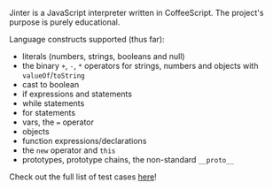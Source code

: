 Jinter is a JavaScript interpreter written in CoffeeScript.
The project's purpose is purely educational.

Language constructs supported (thus far):

 + literals (numbers, strings, booleans and null)
 + the binary `+`, `-`, `*` operators for strings, numbers and objects with `valueOf`/`toString`
 + cast to boolean
 + if expressions and statements
 + while statements
 + for statements
 + vars, the `=` operator
 + objects
 + function expressions/declarations
 + the `new` operator and `this`
 + prototypes, prototype chains, the non-standard `__proto__`

Check out the full list of test cases [here](http://adrianton3.github.io/jinter/demo/src/demo.html)!